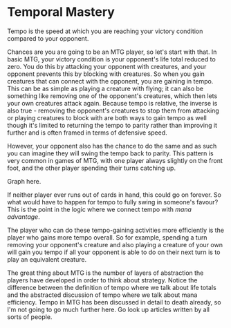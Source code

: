 # Temporal Mastery

Tempo is the speed at which you are reaching your victory condition compared to your opponent.

Chances are you are going to be an MTG player, so let's start with that. In basic MTG, your victory condition is your opponent's life total reduced to zero. You do this by attacking your opponent with creatures, and your opponent prevents this by blocking with creatures. So when you gain creatures that can connect with the opponent, you are gaining in tempo. This can be as simple as playing a creature with flying; it can also be something like removing one of the opponent's creatures, which then lets your own creatures attack again. Because tempo is relative, the inverse is also true - removing the opponent's creatures to stop them from attacking or playing creatures to block with are both ways to gain tempo as well though it's limited to returning the tempo to parity rather than improving it further and is often framed in terms of defensive speed.

However, your opponent also has the chance to do the same and as such you can imagine they will swing the tempo back to parity. This pattern is very common in games of MTG, with one player always slightly on the front foot, and the other player spending their turns catching up.

Graph here.

If neither player ever runs out of cards in hand, this could go on forever. So what would have to happen for tempo to fully swing in someone's favour? This is the point in the logic where we connect tempo with _mana advantage_.

The player who can do these tempo-gaining activities more efficiently is the player who gains more tempo overall. So for example, spending a turn removing your opponent's creature and also playing a creature of your own will gain you tempo if all your opponent is able to do on their next turn is to play an equivalent creature.

The great thing about MTG is the number of layers of abstraction the players have developed in order to think about strategy. Notice the difference between the definition of tempo where we talk about life totals and the abstracted discussion of tempo where we talk about mana efficiency. Tempo in MTG has been discussed in detail to death already, so I'm not going to go much further here. Go look up articles written by all sorts of people. 